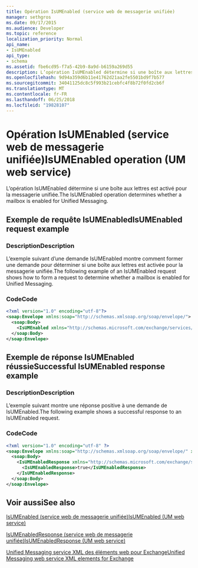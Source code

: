 ```yaml
---
title: Opération IsUMEnabled (service web de messagerie unifiée)
manager: sethgros
ms.date: 09/17/2015
ms.audience: Developer
ms.topic: reference
localization_priority: Normal
api_name:
- IsUMEnabled
api_type:
- schema
ms.assetid: fbe6cd95-f7a5-42b9-8a9d-b6159a269d55
description: L’opération IsUMEnabled détermine si une boîte aux lettres est activé pour la messagerie unifiée.
ms.openlocfilehash: 9d94a359d6b11e41762d21aa2fe5501bd9f7b577
ms.sourcegitcommit: 34041125dc8c5f993b21cebfc4f8b72f0fd2cb6f
ms.translationtype: MT
ms.contentlocale: fr-FR
ms.lasthandoff: 06/25/2018
ms.locfileid: "19828107"
---
```

# <a name="isumenabled-operation-um-web-service"></a><span data-ttu-id="6395c-103">Opération IsUMEnabled (service web de messagerie unifiée)</span><span class="sxs-lookup"><span data-stu-id="6395c-103">IsUMEnabled operation (UM web service)</span></span>

<span data-ttu-id="6395c-104">L’opération IsUMEnabled détermine si une boîte aux lettres est activé pour la messagerie unifiée.</span><span class="sxs-lookup"><span data-stu-id="6395c-104">The IsUMEnabled operation determines whether a mailbox is enabled for Unified Messaging.</span></span>
  
## <a name="isumenabled-request-example"></a><span data-ttu-id="6395c-105">Exemple de requête IsUMEnabled</span><span class="sxs-lookup"><span data-stu-id="6395c-105">IsUMEnabled request example</span></span>

### <a name="description"></a><span data-ttu-id="6395c-106">Description</span><span class="sxs-lookup"><span data-stu-id="6395c-106">Description</span></span>

<span data-ttu-id="6395c-107">L’exemple suivant d’une demande IsUMEnabled montre comment former une demande pour déterminer si une boîte aux lettres est activée pour la messagerie unifiée.</span><span class="sxs-lookup"><span data-stu-id="6395c-107">The following example of an IsUMEnabled request shows how to form a request to determine whether a mailbox is enabled for Unified Messaging.</span></span>
  
### <a name="code"></a><span data-ttu-id="6395c-108">Code</span><span class="sxs-lookup"><span data-stu-id="6395c-108">Code</span></span>

```XML
<?xml version="1.0" encoding="utf-8"?>
<soap:Envelope xmlns:soap="http://schemas.xmlsoap.org/soap/envelope/">
  <soap:Body>
    <IsUMEnabled xmlns="http://schemas.microsoft.com/exchange/services/2006/messages" />
  </soap:Body>
</soap:Envelope>
```

## <a name="successful-isumenabled-response-example"></a><span data-ttu-id="6395c-109">Exemple de réponse IsUMEnabled réussie</span><span class="sxs-lookup"><span data-stu-id="6395c-109">Successful IsUMEnabled response example</span></span>

### <a name="description"></a><span data-ttu-id="6395c-110">Description</span><span class="sxs-lookup"><span data-stu-id="6395c-110">Description</span></span>

<span data-ttu-id="6395c-111">L’exemple suivant montre une réponse positive à une demande de IsUMEnabled.</span><span class="sxs-lookup"><span data-stu-id="6395c-111">The following example shows a successful response to an IsUMEnabled request.</span></span>
  
### <a name="code"></a><span data-ttu-id="6395c-112">Code</span><span class="sxs-lookup"><span data-stu-id="6395c-112">Code</span></span>

```XML
<?xml version="1.0" encoding="utf-8" ?>
<soap:Envelope xmlns:soap="http://schemas.xmlsoap.org/soap/envelope/" xmlns:xsi="http://www.w3.org/2001/XMLSchema-instance" xmlns:xsd="http://www.w3.org/2001/XMLSchema">
  <soap:Body>
    <IsUMEnabledResponse xmlns="http://schemas.microsoft.com/exchange/services/2006/messages">
      <IsUMEnabledResponse>true</IsUMEnabledResponse> 
    </IsUMEnabledResponse>
  </soap:Body>
</soap:Envelope>
```

## <a name="see-also"></a><span data-ttu-id="6395c-113">Voir aussi</span><span class="sxs-lookup"><span data-stu-id="6395c-113">See also</span></span>



[<span data-ttu-id="6395c-114">IsUMEnabled (service web de messagerie unifiée)</span><span class="sxs-lookup"><span data-stu-id="6395c-114">IsUMEnabled (UM web service)</span></span>](isumenabled-um-web-service.md)
  
[<span data-ttu-id="6395c-115">IsUMEnabledResponse (service web de messagerie unifiée)</span><span class="sxs-lookup"><span data-stu-id="6395c-115">IsUMEnabledResponse (UM web service)</span></span>](isumenabledresponse-um-web-service.md)


[<span data-ttu-id="6395c-116">Unified Messaging service XML des éléments web pour Exchange</span><span class="sxs-lookup"><span data-stu-id="6395c-116">Unified Messaging web service XML elements for Exchange</span></span>](unified-messaging-web-service-xml-elements-for-exchange.md)


